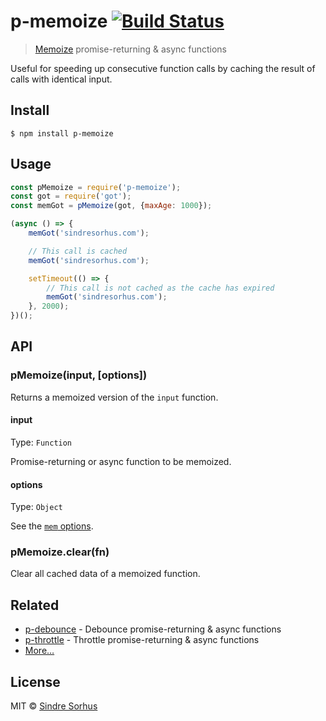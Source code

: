 # p-memoize [![Build Status](https://travis-ci.org/sindresorhus/p-memoize.svg?branch=master)](https://travis-ci.org/sindresorhus/p-memoize)

> [Memoize](https://en.wikipedia.org/wiki/Memoization) promise-returning & async functions

Useful for speeding up consecutive function calls by caching the result of calls with identical input.


## Install

```
$ npm install p-memoize
```


## Usage

```js
const pMemoize = require('p-memoize');
const got = require('got');
const memGot = pMemoize(got, {maxAge: 1000});

(async () => {
	memGot('sindresorhus.com');

	// This call is cached
	memGot('sindresorhus.com');

	setTimeout(() => {
		// This call is not cached as the cache has expired
		memGot('sindresorhus.com');
	}, 2000);
})();
```


## API

### pMemoize(input, [options])

Returns a memoized version of the `input` function.

#### input

Type: `Function`

Promise-returning or async function to be memoized.

#### options

Type: `Object`

See the [`mem` options](https://github.com/sindresorhus/mem#options).

### pMemoize.clear(fn)

Clear all cached data of a memoized function.


## Related

- [p-debounce](https://github.com/sindresorhus/p-debounce) - Debounce promise-returning & async functions
- [p-throttle](https://github.com/sindresorhus/p-throttle) - Throttle promise-returning & async functions
- [More…](https://github.com/sindresorhus/promise-fun)


## License

MIT © [Sindre Sorhus](https://sindresorhus.com)
